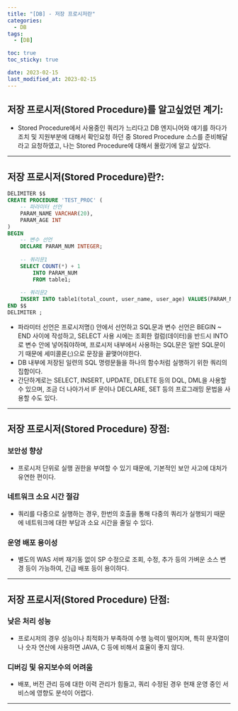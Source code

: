 ```yaml
---
title: "[DB] - 저장 프로시저란"
categories:
  - DB
tags:
  - [DB]

toc: true
toc_sticky: true

date: 2023-02-15
last_modified_at: 2023-02-15
---
```


## 저장 프로시저(Stored Procedure)를 알고싶었던 계기:
- Stored Procedure에서 사용중인 쿼리가 느리다고 DB 엔지니어와 얘기를 하다가 조치 및 지원부분에 대해서 확인요청 하던 중 Stored Procedure 소스를 준비해달라고 요청하였고, 나는 Stored Procedure에 대해서 몰랐기에 알고 싶었다.

* * *

## 저장 프로시저(Stored Procedure)란?:
```sql
DELIMITER $$
CREATE PROCEDURE 'TEST_PROC' (
    -- 파라미터 선언
    PARAM_NAME VARCHAR(20),
    PARAM_AGE INT
)
BEGIN
    -- 변수 선언
    DECLARE PARAM_NUM INTEGER;
    
    -- 쿼리문1
    SELECT COUNT(*) + 1
    	INTO PARAM_NUM
        FROM table1;
        
    -- 쿼리문2
    INSERT INTO table1(total_count, user_name, user_age) VALUES(PARAM_NUM, PARAM_NAME, PARAM_AGE);
END $$
DELIMITER ;
```
- 파라미터 선언은 프로시저명() 안에서 선언하고 SQL문과 변수 선언은 BEGIN ~ END 사이에 작성하고, SELECT 사용 시에는 조회한 컬럼(데이터)을 반드시 INTO로 변수 안에 넣어줘야하며, 프로시저 내부에서 사용하는 SQL문은 일반 SQL문이기 때문에 세미콜론(;)으로 문장을 끝맺어야한다.
- DB 내부에 저장된 일련의 SQL 명령문들을 하나의 함수처럼 실행하기 위한 쿼리의 집합이다.
- 간단하게로는 SELECT, INSERT, UPDATE, DELETE 등의 DQL, DML을 사용할 수 있으며, 조금 더 나아가서 IF 문이나 DECLARE, SET 등의 프로그래밍 문법을 사용할 수도 있다.

* * *

## 저장 프로시저(Stored Procedure) 장점:
### 보안성 향상
- 프로시저 단위로 실행 권한을 부여할 수 있기 때문에, 기본적인 보안 사고에 대처가 유연한 편이다.

### 네트워크 소요 시간 절감
- 쿼리를 다중으로 실행하는 경우, 한번의 호출을 통해 다중의 쿼리가 실행되기 때문에 네트워크에 대한 부담과 소요 시간을 줄일 수 있다.

### 운영 배포 용이성
- 별도의 WAS 서버 재기동 없이 SP 수정으로 조회, 수정, 추가 등의 가벼운 소스 변경 등이 가능하여, 긴급 배포 등이 용이하다.

* * *

## 저장 프로시저(Stored Procedure) 단점:
### 낮은 처리 성능
- 프로시저의 경우 성능이나 최적화가 부족하여 수행 능력이 떨어지며, 특히 문자열이나 숫자 연산에 사용하면 JAVA, C 등에 비해서 효율이 좋지 않다.

### 디버깅 및 유지보수의 어려움
- 배포, 버전 관리 등에 대한 이력 관리가 힘들고, 쿼리 수정된 경우 현재 운영 중인 서비스에 영향도 분석이 어렵다.

* * *